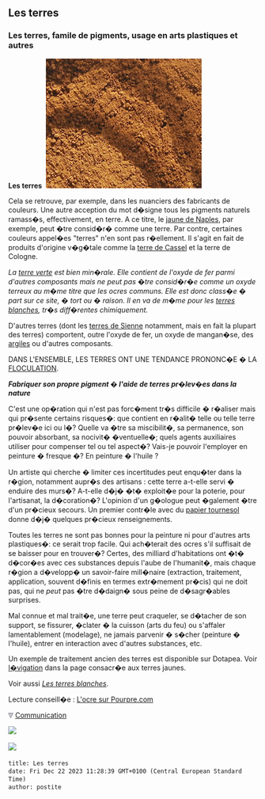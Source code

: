 ## Les terres
### Les terres, famile de pigments, usage en arts plastiques et autres
 **Les terres**  ![](images/ocrejauneversionweb.jpg)

Cela se retrouve, par exemple, dans les nuanciers des fabricants de couleurs. Une autre acception du mot d�signe tous les pigments naturels ramass�s, effectivement, en terre. A ce titre, le [jaune de Naples](jaunedenaples.html), par exemple, peut �tre consid�r� comme une terre. Par contre, certaines couleurs appel�es "terres" n'en sont pas r�ellement. Il s'agit en fait de produits d'origine v�g�tale comme la [terre de Cassel](noirs.html#laterredecassel) et la terre de Cologne.

_La [terre verte](vertscomplexes.html#laterreverte) est bien min�rale. Elle contient de l'oxyde de fer parmi d'autres composants mais ne peut pas �tre consid�r�e comme un oxyde terreux au m�me titre que les ocres communs. Elle est donc class�e � part sur ce site, � tort ou � raison. Il en va de m�me pour les [terres blanches](terresblanches.html), tr�s diff�rentes chimiquement._

D'autres terres (dont les [terres de Sienne](terresdesienne.html) notamment, mais en fait la plupart des terres) comportent, outre l'oxyde de fer, un oxyde de mangan�se, des [argiles](argile.html) ou d'autres composants.

DANS L'ENSEMBLE, LES TERRES ONT UNE TENDANCE PRONONC�E � LA [FLOCULATION](pigments.html#aptitudealafloculation). 

**_Fabriquer son propre pigment � l'aide de terres pr�lev�es dans la nature_**

C'est une op�ration qui n'est pas forc�ment tr�s difficile � r�aliser mais qui pr�sente certains risques�: que contient en r�alit� telle ou telle terre pr�lev�e ici ou l�? Quelle va �tre sa miscibilit�, sa permanence, son pouvoir absorbant, sa nocivit� �ventuelle�; quels agents auxiliaires utiliser pour compenser tel ou tel aspect�? Vais-je pouvoir l'employer en peinture � fresque �? En peinture � l'huile ?

Un artiste qui cherche � limiter ces incertitudes peut enqu�ter dans la r�gion, notamment aupr�s des artisans : cette terre a-t-elle servi � enduire des murs�? A-t-elle d�j� �t� exploit�e pour la poterie, pour l'artisanat, la d�coration�? L'opinion d'un g�ologue peut �galement �tre d'un pr�cieux secours. Un premier contr�le avec du [papier tournesol](papiertournesol.html) donne d�j� quelques pr�cieux renseignements.

Toutes les terres ne sont pas bonnes pour la peinture ni pour d'autres arts plastiques�: ce serait trop facile. Qui ach�terait des ocres s'il suffisait de se baisser pour en trouver�? Certes, des milliard d'habitations ont �t� d�cor�es avec ces substances depuis l'aube de l'humanit�, mais chaque r�gion a d�velopp� un savoir-faire mill�naire (extraction, traitement, application, souvent d�finis en termes extr�mement pr�cis) qui ne doit pas, qui ne _peut_ pas �tre d�daign� sous peine de d�sagr�ables surprises.

Mal connue et mal trait�e, une terre peut craqueler, se d�tacher de son support, se fissurer, �clater � la cuisson (arts du feu) ou s'affaler lamentablement (modelage), ne jamais parvenir � s�cher (peinture � l'huile), entrer en interaction avec d'autres substances, etc.

Un exemple de traitement ancien des terres est disponible sur Dotapea. Voir [l�vigation](terresjaunes.html#levigation) dans la page consacr�e aux terres jaunes.

Voir aussi _[Les terres blanches](terresblanches.html)_.

Lecture conseill�e : [L'ocre sur Pourpre.com](http://pourpre.com/chroma/dico.php?typ=fiche&&ent=ocre)



![](images/flechebas.gif) [Communication](http://www.artrealite.com/annonceurs.htm) 

[![](https://cbonvin.fr/sites/regie.artrealite.com/visuels/campagne1.png)](index-2.html#20131014)

![](https://cbonvin.fr/sites/regie.artrealite.com/visuels/campagne2.png)
```
title: Les terres
date: Fri Dec 22 2023 11:28:39 GMT+0100 (Central European Standard Time)
author: postite
```
